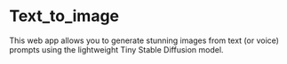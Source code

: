 # Text_to_image
This web app allows you to generate stunning images from text (or voice) prompts using the lightweight Tiny Stable Diffusion model.
